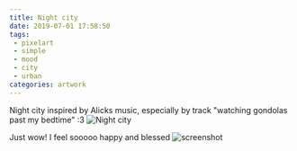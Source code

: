 ```yaml
---
title: Night city
date: 2019-07-01 17:58:50
tags:
 - pixelart
 - simple
 - mood
 - city
 - urban
categories: artwork
---
```

Night city inspired by Alicks music, especially by track "watching gondolas past my bedtime" :3
![Night city](https://cdnb.artstation.com/p/assets/images/images/018/996/103/large/leksi-reppo-city-large1920.jpg)
<!-- more -->
Just wow! I feel sooooo happy and blessed ![screenshot](https://pbs.twimg.com/media/D-BUz1zXoAANiAX.png)
